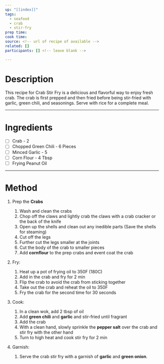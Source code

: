 ```yaml
---
up: "[[index]]"
tags:
  - seafood
  - crab
  - stir-fry
prep time: 
cook time: 
source: <!-- url of recipe of available -->
related: []
participants: [] <!-- leave blank -->

---
```

# Description
This recipe for Crab Stir Fry is a delicious and flavorful way to enjoy fresh crab. The crab is first prepped and then fried before being stir-fried with garlic, green chili, and seasonings. Serve with rice for a complete meal.

---

# Ingredients
- [ ] Crab - 2
- [ ] Chopped Green Chili - 6 Pieces 
- [ ] Minced Garlic - 5 
- [ ] Corn Flour - 4 Tbsp 
- [ ] Frying Peanut Oil 

---

# Method
<!-- In this section, any time you reference an ingredient (onions, chicken, cheese, garlic, etc.) be sure to bold it. For example 'Add the garlic' becomes 'Add the **garlic**'. Don't forget about things like **salt** **pepper** and **seasonings** which may not have been listed in the ingredients --> 
1. Prep the **Crabs**
    1. Wash and clean the crabs
    2. Chop off the claws and lightly crab the claws with a crab cracker or the back of the knife
    3. Open up the shells and clean out any inedible parts (Save the shells for steaming)
    4. Cut off the legs
    5. Further cut the legs smaller at the joints
    6. Cut the body of the crab to smaller pieces
    7. Add **cornflour** to the prep crabs and event coat the crab

2. Fry: 
    1. Heat up a pot of frying oil to 350F (180C)
    2. Add in the crab and fry for 2 min
    3. Flip the crab to avoid the crab from sticking together
    4. Take out the crab and reheat the oil to 350F
    5. Fry the crab for the second time for 30 seconds

3. Cook:
    1. In a clean wok, add 2 tbsp of oil
    2. Add **green chili** and **garlic** and stir-fried until fragrant
    3. Add the crab 
    4. With a clean hand, slowly sprinkle the **pepper salt** over the crab and stir fry with the other hand
    5. Turn to high heat and cook stir fry for 2 min

4. Garnish:
    1. Serve the crab stir fry with a garnish of **garlic** and **green onion**.